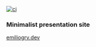 [![ci](https://github.com/emiliogrv/me/actions/workflows/ci.yml/badge.svg)](https://github.com/emiliogrv/me/actions/workflows/ci.yml)

### Minimalist presentation site
[emiliogrv.dev](https://emiliogrv.dev)
